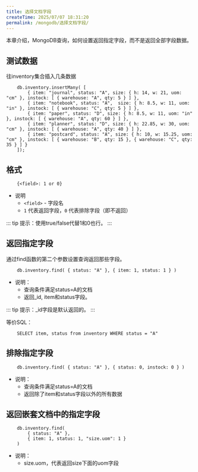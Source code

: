 ```yaml
---
title: 选择文档字段
createTime: 2025/07/07 18:31:20
permalink: /mongodb/选择文档字段/
---
```

本章介绍，MongoDB查询，如何设置返回指定字段，而不是返回全部字段数据。

## 测试数据

往inventory集合插入几条数据
```shell
    db.inventory.insertMany( [
        { item: "journal", status: "A", size: { h: 14, w: 21, uom: "cm" }, instock: [ { warehouse: "A", qty: 5 } ] },
        { item: "notebook", status: "A",  size: { h: 8.5, w: 11, uom: "in" }, instock: [ { warehouse: "C", qty: 5 } ] },
        { item: "paper", status: "D", size: { h: 8.5, w: 11, uom: "in" }, instock: [ { warehouse: "A", qty: 60 } ] },
        { item: "planner", status: "D", size: { h: 22.85, w: 30, uom: "cm" }, instock: [ { warehouse: "A", qty: 40 } ] },
        { item: "postcard", status: "A", size: { h: 10, w: 15.25, uom: "cm" }, instock: [ { warehouse: "B", qty: 15 }, { warehouse: "C", qty: 35 } ] }
    ]);
```

## 格式
```shell
    {<field>: 1 or 0}
```

- 说明
    - `<field>` - 字段名
    - `1` 代表返回字段，`0` 代表排除字段（即不返回）

::: tip 提示：使用true/false代替1和0也行。
:::

## 返回指定字段

通过find函数的第二个参数设置查询返回那些字段。
```shell
    db.inventory.find( { status: "A" }, { item: 1, status: 1 } )
```
- 说明：
    - 查询条件满足status=A的文档
    - 返回_id, item和status字段。

::: tip 提示：_id字段是默认返回的。
::: 

等价SQL：
```shell
    SELECT item, status from inventory WHERE status = "A"
```

## 排除指定字段
```shell
    db.inventory.find( { status: "A" }, { status: 0, instock: 0 } )
```
- 说明：
    - 查询条件满足status=A的文档
    - 返回除了item和status字段以外的所有数据

## 返回嵌套文档中的指定字段
```shell
    db.inventory.find(
        { status: "A" },
        { item: 1, status: 1, "size.uom": 1 }
    )
```
- 说明：
    - size.uom，代表返回size下面的uom字段